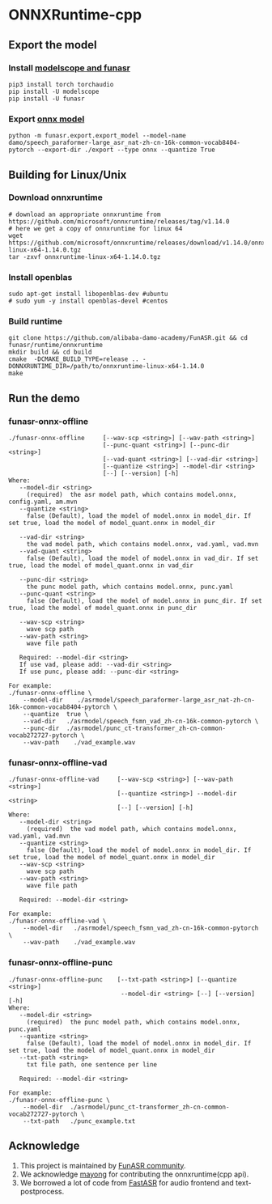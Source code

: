 # ONNXRuntime-cpp

## Export the model
### Install [modelscope and funasr](https://github.com/alibaba-damo-academy/FunASR#installation)

```shell
pip3 install torch torchaudio
pip install -U modelscope
pip install -U funasr
```

### Export [onnx model](https://github.com/alibaba-damo-academy/FunASR/tree/main/funasr/export)

```shell
python -m funasr.export.export_model --model-name damo/speech_paraformer-large_asr_nat-zh-cn-16k-common-vocab8404-pytorch --export-dir ./export --type onnx --quantize True
```

## Building for Linux/Unix

### Download onnxruntime
```shell
# download an appropriate onnxruntime from https://github.com/microsoft/onnxruntime/releases/tag/v1.14.0
# here we get a copy of onnxruntime for linux 64
wget https://github.com/microsoft/onnxruntime/releases/download/v1.14.0/onnxruntime-linux-x64-1.14.0.tgz
tar -zxvf onnxruntime-linux-x64-1.14.0.tgz
```

### Install openblas
```shell
sudo apt-get install libopenblas-dev #ubuntu
# sudo yum -y install openblas-devel #centos
```

### Build runtime
```shell
git clone https://github.com/alibaba-damo-academy/FunASR.git && cd funasr/runtime/onnxruntime
mkdir build && cd build
cmake  -DCMAKE_BUILD_TYPE=release .. -DONNXRUNTIME_DIR=/path/to/onnxruntime-linux-x64-1.14.0
make
```
## Run the demo

### funasr-onnx-offline
```shell
./funasr-onnx-offline     [--wav-scp <string>] [--wav-path <string>]
                          [--punc-quant <string>] [--punc-dir <string>]
                          [--vad-quant <string>] [--vad-dir <string>]
                          [--quantize <string>] --model-dir <string>
                          [--] [--version] [-h]
Where:
   --model-dir <string>
     (required)  the asr model path, which contains model.onnx, config.yaml, am.mvn
   --quantize <string>
     false (Default), load the model of model.onnx in model_dir. If set true, load the model of model_quant.onnx in model_dir

   --vad-dir <string>
     the vad model path, which contains model.onnx, vad.yaml, vad.mvn
   --vad-quant <string>
     false (Default), load the model of model.onnx in vad_dir. If set true, load the model of model_quant.onnx in vad_dir

   --punc-dir <string>
     the punc model path, which contains model.onnx, punc.yaml
   --punc-quant <string>
     false (Default), load the model of model.onnx in punc_dir. If set true, load the model of model_quant.onnx in punc_dir

   --wav-scp <string>
     wave scp path
   --wav-path <string>
     wave file path
  
   Required: --model-dir <string>
   If use vad, please add: --vad-dir <string>
   If use punc, please add: --punc-dir <string>

For example:
./funasr-onnx-offline \
    --model-dir    ./asrmodel/speech_paraformer-large_asr_nat-zh-cn-16k-common-vocab8404-pytorch \
    --quantize  true \
    --vad-dir   ./asrmodel/speech_fsmn_vad_zh-cn-16k-common-pytorch \
    --punc-dir  ./asrmodel/punc_ct-transformer_zh-cn-common-vocab272727-pytorch \
    --wav-path    ./vad_example.wav
```

### funasr-onnx-offline-vad
```shell
./funasr-onnx-offline-vad     [--wav-scp <string>] [--wav-path <string>]
                              [--quantize <string>] --model-dir <string>
                              [--] [--version] [-h]
Where:
   --model-dir <string>
     (required)  the vad model path, which contains model.onnx, vad.yaml, vad.mvn
   --quantize <string>
     false (Default), load the model of model.onnx in model_dir. If set true, load the model of model_quant.onnx in model_dir
   --wav-scp <string>
     wave scp path
   --wav-path <string>
     wave file path

   Required: --model-dir <string>

For example:
./funasr-onnx-offline-vad \
    --model-dir   ./asrmodel/speech_fsmn_vad_zh-cn-16k-common-pytorch \
    --wav-path    ./vad_example.wav
```

### funasr-onnx-offline-punc
```shell
./funasr-onnx-offline-punc    [--txt-path <string>] [--quantize <string>]
                               --model-dir <string> [--] [--version] [-h]
Where:
   --model-dir <string>
     (required)  the punc model path, which contains model.onnx, punc.yaml
   --quantize <string>
     false (Default), load the model of model.onnx in model_dir. If set true, load the model of model_quant.onnx in model_dir
   --txt-path <string>
     txt file path, one sentence per line

   Required: --model-dir <string>

For example:
./funasr-onnx-offline-punc \
    --model-dir  ./asrmodel/punc_ct-transformer_zh-cn-common-vocab272727-pytorch \
    --txt-path   ./punc_example.txt
```

## Acknowledge
1. This project is maintained by [FunASR community](https://github.com/alibaba-damo-academy/FunASR).
2. We acknowledge [mayong](https://github.com/RapidAI/RapidASR/tree/main/cpp_onnx) for contributing the onnxruntime(cpp api).
3. We borrowed a lot of code from [FastASR](https://github.com/chenkui164/FastASR) for audio frontend and text-postprocess.
